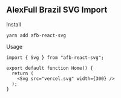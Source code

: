 ## AlexFull Brazil SVG Import

Install

```
yarn add afb-react-svg
```


Usage

```
import { Svg } from "afb-react-svg";

export default function Home() {
  return (
    <Svg src="vercel.svg" width={300} />
  );
}

```
